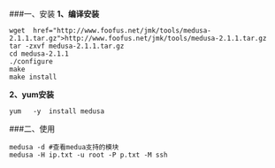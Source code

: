 ###一、安装
**1、编译安装**
	
	wget  href="http://www.foofus.net/jmk/tools/medusa-2.1.1.tar.gz">http://www.foofus.net/jmk/tools/medusa-2.1.1.tar.gz
	tar -zxvf medusa-2.1.1.tar.gz
	cd medusa-2.1.1
	./configure
	make
	make install
	
**2、yum安装**

	yum   -y  install medusa
###二、使用
       
	medusa -d #查看medua支持的模块
	medusa -H ip.txt -u root -P p.txt -M ssh
